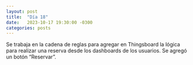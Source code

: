 ```yaml
---
layout: post
title:  "Día 18"
date:   2023-10-17 19:30:00 -0300
categories: posts
---
```


Se trabaja en la cadena de reglas para agregar en Thingsboard la lógica para realizar una reserva desde los dashboards de los usuarios. Se agregó un botón “Reservar”.
